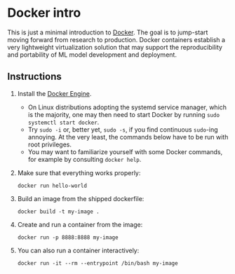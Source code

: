 # Docker intro

This is just a minimal introduction to [Docker](https://www.docker.com/).
The goal is to jump-start moving forward from research to production.
Docker containers establish a very lightweight virtualization solution that may
support the reproducibility and portability of ML model development and deployment.


## Instructions

1.  Install the [Docker Engine](https://docs.docker.com/engine/).
    - On Linux distributions adopting the systemd service manager, which is the majority,
      one may then need to start Docker by running `sudo systemctl start docker`.
    - Try `sudo -i` or, better yet, `sudo -s`, if you find continuous `sudo`-ing annoying.
      At the very least, the commands below have to be run with root privileges.
    - You may want to familiarize yourself with some Docker commands, for example by consulting `docker help`.

2.  Make sure that everything works properly:
    ```
    docker run hello-world
    ```

3.  Build an image from the shipped dockerfile:
    ```
    docker build -t my-image .
    ```

4.  Create and run a container from the image:
    ```
    docker run -p 8888:8888 my-image
    ```

5.  You can also run a container interactively:
    ```
    docker run -it --rm --entrypoint /bin/bash my-image
    ```

